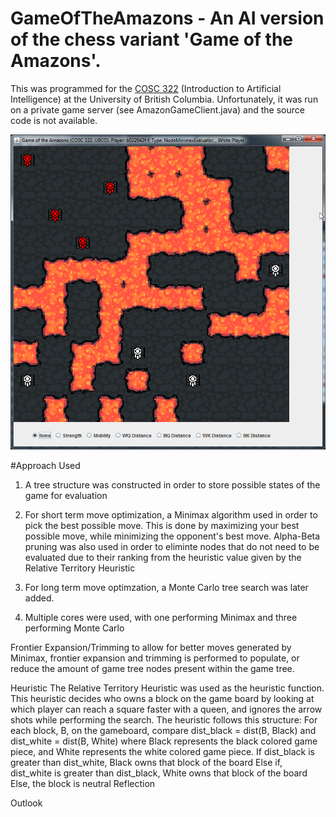 # GameOfTheAmazons - An AI version of the chess variant 'Game of the Amazons'. 

This was programmed for the [COSC 322](http://www.calendar.ubc.ca/okanagan/courses.cfm?code=COSC
) (Introduction to Artificial Intelligence) at the University of British Columbia. Unfortunately, it was run on a private game server (see AmazonGameClient.java) and the source code is not available.

![GameOfTheAmazons game board](https://github.com/knacko/GameOfTheAmazons/blob/f94ffe94be6537fe880a346caafd99f084c136a5/GameOfTheAmazons_Game.png)

#Approach Used
1. A tree structure was constructed in order to store possible states of the game for evaluation

2. For short term move optimization, a Minimax algorithm used in order to pick the best possible move. This is done by maximizing your best possible move, while minimizing the opponent's best move. Alpha-Beta pruning was also used in order to eliminte nodes that do not need to be evaluated due to their ranking from the heuristic value given by the Relative Territory Heuristic

3. For long term move optimzation, a Monte Carlo tree search was later added. 

4. Multiple cores were used, with one performing Minimax and three performing Monte Carlo

Frontier Expansion/Trimming to allow for better moves generated by Minimax, frontier expansion and trimming is performed to populate, or reduce the amount of game tree nodes present within the game tree.

Heuristic
The Relative Territory Heuristic was used as the heuristic function. This heuristic decides who owns a block on the game board by looking at which player can reach a square faster with a queen, and ignores the arrow shots while performing the search. The heuristic follows this structure:
For each block, B, on the gameboard, compare dist_black = dist(B, Black) and dist_white = dist(B, White) where Black represents the black colored game piece, and White represents the white colored game piece.
If dist_black is greater than dist_white, Black owns that block of the board
Else if, dist_white is greater than dist_black, White owns that block of the board
Else, the block is neutral
Reflection

Outlook





